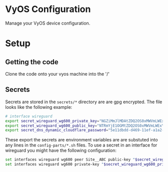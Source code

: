 # VyOS Configuration

Manage your VyOS device configuration.

# Setup

## Getting the code

Clone the code onto your vyos machine into the '/'

## Secrets

Secrets are stored in the `secrets/*` directory are are gpg encrypted. The file looks like the following example:

```bash
# interface wireguard
export secret_wireguard_wg600_private_key="NGZiMmJlMDAtZDQ2OS0xMWVmLWExYTItODRhOTNlNzM0ODI3Cg=="
export secret_wireguard_wg600_public_key="NTRmYjE1OGMtZDQ2OS0xMWVmLWExYTItODRhOTNlNzM0ODI3Cg=="
export secret_dns_dynamic_cloudflare_password="5e11dbdd-d469-11ef-a1a2-84a93e734827"
```

These export the secrets are environment variables are are substuted into any lines in the `config-parts/*.sh` files.
To use a secret in an interface for wireguard you might have the following configuration:

```bash
set interfaces wireguard wg600 peer Site__ABC public-key "$secret_wireguard_wg600_public_key"
set interfaces wireguard wg600 private-key "$secret_wireguard_wg600_private_key"
```

